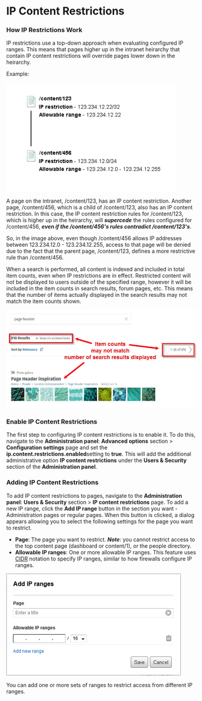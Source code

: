# IP Content Restrictions

### How IP Restrictions Work

IP restrictions use a top-down approach when evaluating configured IP ranges. This means that pages higher up in the intranet heirarchy that contain IP content restrictions will override pages lower down in the heirarchy.  
  
Example:

![](../../.gitbook/assets/1%20%2887%29.png)

A page on the intranet, /content/123, has an IP content restriction. Another page, /content/456, which is a child of /content/123, also has an IP content restriction. In this case, the IP content restriction rules for /content/123, which is higher up in the heirarchy, will _**supercede**_ the rules configured for /content/456, _**even if the /content/456's rules contradict /content/123's**_.  
  
So, in the image above, even though /content/456 allows IP addresses between 123.234.12.0 - 123.234.12.255, access to that page will be denied due to the fact that the parent page, /content/123, defines a more restrictive rule than /content/456.  
  
When a search is performed, all content is indexed and included in total item counts, even when IP restrictions are in effect. Restricted content will not be displayed to users outside of the specified range, however it will be included in the item counts in search results, forum pages, etc. This means that the number of items actually displayed in the search results may not match the item counts shown.  


![](../../.gitbook/assets/2%20%2839%29.jpg)

### Enable IP Content Restrictions

The first step to configuring IP content restrictions is to enable it. To do this, navigate to the **Administration panel**: **Advanced options** section &gt; **Configuration settings** page and set the **ip.content.restrictions.enabled**setting to **true**. This will add the additional administrative option **IP content restrictions** under the **Users & Security** section of the **Administration panel**.  
 

### Adding IP Content Restrictions

To add IP content restrictions to pages, navigate to the **Administration panel**: **Users & Security** section &gt; **IP content restrictions** page. To add a new IP range, click the **Add IP range** button in the section you want - Administration pages or regular pages. When this button is clicked, a dialog appears allowing you to select the following settings for the page you want to restrict.

* **Page**: The page you want to restrict. _**Note**_: you cannot restrict access to the top content page \(dashboard or content/1\), or the people directory.
* **Allowable IP ranges**: One or more allowable IP ranges. This feature uses [CIDR](http://en.wikipedia.org/wiki/Classless_Inter-Domain_Routing) notation to specify IP ranges, similar to how firewalls configure IP ranges.

![](../../.gitbook/assets/3%20%2849%29.png)

You can add one or more sets of ranges to restrict access from different IP ranges.

